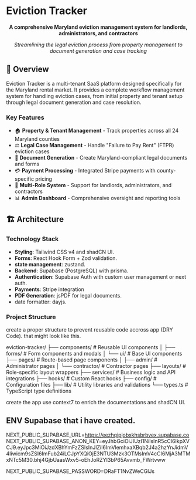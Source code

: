 # Eviction Tracker

<div align="center">

**A comprehensive Maryland eviction management system for landlords, administrators, and contractors**

_Streamlining the legal eviction process from property management to document generation and case tracking_

</div>

## 🎯 Overview

Eviction Tracker is a multi-tenant SaaS platform designed specifically for the Maryland rental market. It provides a complete workflow management system for handling eviction cases, from initial property and tenant setup through legal document generation and case resolution.

### Key Features

- 🏠 **Property & Tenant Management** - Track properties across all 24 Maryland counties
- ⚖️ **Legal Case Management** - Handle "Failure to Pay Rent" (FTPR) eviction cases
- 📄 **Document Generation** - Create Maryland-compliant legal documents and forms
- 💳 **Payment Processing** - Integrated Stripe payments with county-specific pricing
- 👥 **Multi-Role System** - Support for landlords, administrators, and contractors
- 📊 **Admin Dashboard** - Comprehensive oversight and reporting tools

## 🏗️ Architecture

### Technology Stack

- **Styling**: Tailwind CSS v4 and shadCN UI.
- **Forms**: React Hook Form + Zod validation.
- **state management**: zustand.
- **Backend**: Supabase (PostgreSQL) with prisma.
- **Authentication**: Supabase Auth with custom user management or next auth.
- **Payments**: Stripe integration
- **PDF Generation**: jsPDF for legal documents.
- date formatter: dayjs.

### Project Structure

create a proper structure to prevent reusable code accross app (DRY Code). that might look like this.

eviction-tracker/
├── components/ # Reusable UI components
│ ├── forms/ # Form components and modals
│ └── ui/ # Base UI components
├── pages/ # Route-based page components
│ ├── admin/ # Administrator pages
│ └── contractor/ # Contractor pages
├── layouts/ # Role-specific layout wrappers
├── services/ # Business logic and API integrations
├── hooks/ # Custom React hooks
├── config/ # Configuration files
├── lib/ # Utility libraries and validations
└── types.ts # TypeScript type definitions

create the app use context7 to enrich the documentations and shadCN UI.

## ENV Supabase that i have created.

NEXT_PUBLIC_SUPABASE_URL=https://eezhqipjobxkhsbrbvex.supabase.co
NEXT_PUBLIC_SUPABASE_ANON_KEY=eyJhbGciOiJIUzI1NiIsInR5cCI6IkpXVCJ9.eyJpc3MiOiJzdXBhYmFzZSIsInJlZiI6ImVlemhxaXBqb2J4a2hzYnJidmV4Iiwicm9sZSI6ImFub24iLCJpYXQiOjE3NTU3Mzk3OTMsImV4cCI6MjA3MTMxNTc5M30.bhj4GjbUaasWxv5-oEhJoRZYI3bP65Avvmb_FWrtvww

NEXT_PUBLIC_SUPABASE_PASSWORD=DRaFT1NvZWeCGlJs

